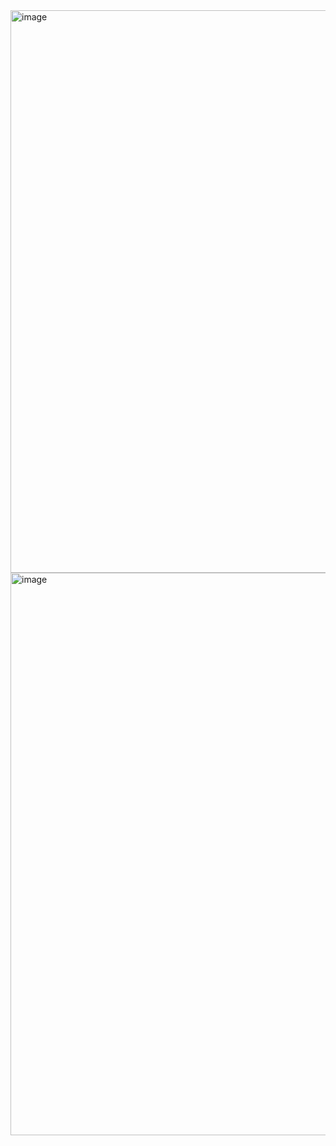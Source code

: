 <img width="900" alt="image" src="https://github.com/user-attachments/assets/46c4adc2-85a3-4fce-b3e3-bc6f147857fa" />
<img width="900" alt="image" src="https://github.com/user-attachments/assets/11ee5d50-3fc1-475b-acbb-5e497d24976c" />
